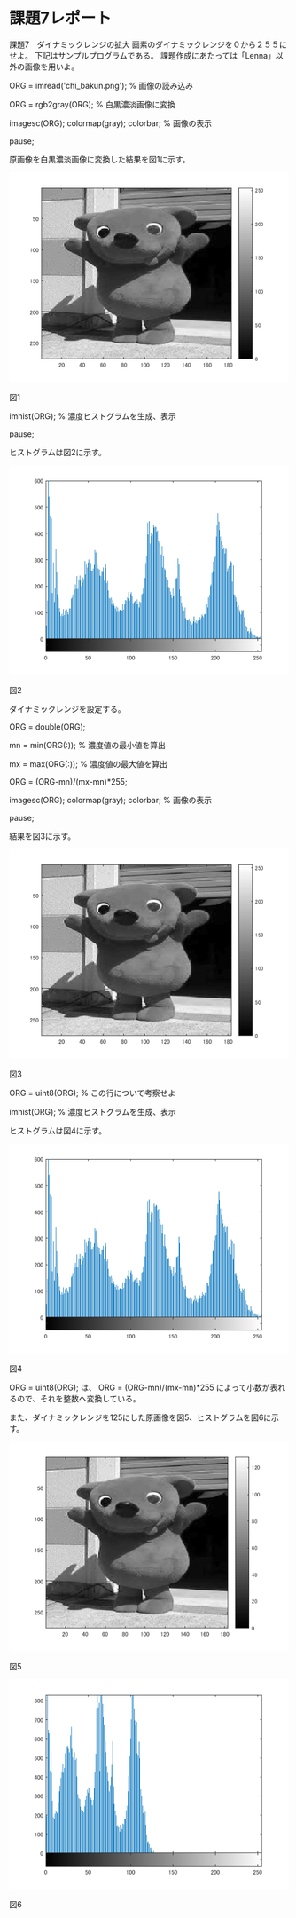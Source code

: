 ﻿# 課題7レポート

課題7　ダイナミックレンジの拡大
画素のダイナミックレンジを０から２５５にせよ。
下記はサンプルプログラムである。
課題作成にあたっては「Lenna」以外の画像を用いよ。

ORG = imread('chi_bakun.png'); % 画像の読み込み

ORG = rgb2gray(ORG); % 白黒濃淡画像に変換

imagesc(ORG); colormap(gray); colorbar; % 画像の表示

pause;

原画像を白黒濃淡画像に変換した結果を図1に示す。

![原画像](https://github.com/chi-bakun/Image-Processing-Technology-Reports/blob/master/image/kadai7/kadai7-1.png)

図1

imhist(ORG); % 濃度ヒストグラムを生成、表示

pause;

ヒストグラムは図2に示す。

![原画像](https://github.com/chi-bakun/Image-Processing-Technology-Reports/blob/master/image/kadai7/kadai7-2.png)

図2


ダイナミックレンジを設定する。

ORG = double(ORG);

mn = min(ORG(:)); % 濃度値の最小値を算出

mx = max(ORG(:)); % 濃度値の最大値を算出

ORG = (ORG-mn)/(mx-mn)*255;

imagesc(ORG); colormap(gray); colorbar; % 画像の表示

pause;

結果を図3に示す。

![原画像](https://github.com/chi-bakun/Image-Processing-Technology-Reports/blob/master/image/kadai7/kadai7-3.png)

図3


ORG = uint8(ORG); % この行について考察せよ

imhist(ORG); % 濃度ヒストグラムを生成、表示

ヒストグラムは図4に示す。

![原画像](https://github.com/chi-bakun/Image-Processing-Technology-Reports/blob/master/image/kadai7/kadai7-4.png)

図4

ORG = uint8(ORG);
は、
ORG = (ORG-mn)/(mx-mn)*255
によって小数が表れるので、それを整数へ変換している。


また、ダイナミックレンジを125にした原画像を図5、ヒストグラムを図6に示す。

![原画像](https://github.com/chi-bakun/Image-Processing-Technology-Reports/blob/master/image/kadai7/kadai7-5.png)

図5

![原画像](https://github.com/chi-bakun/Image-Processing-Technology-Reports/blob/master/image/kadai7/kadai7-6.png)

図6
